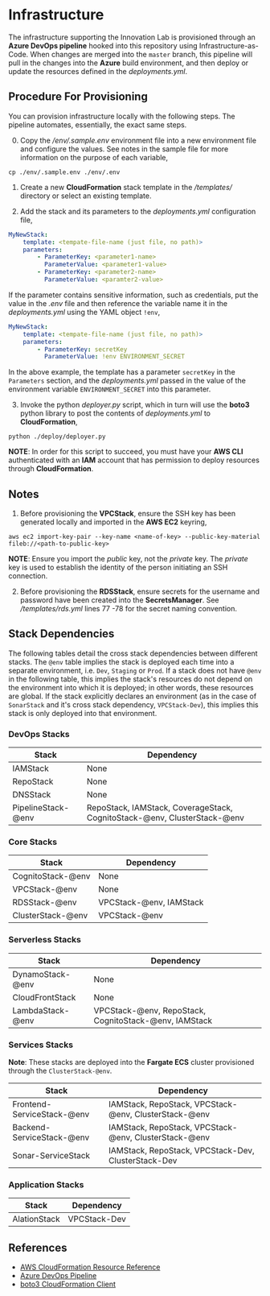 # Infrastructure

The infrastructure supporting the Innovation Lab is provisioned through an **Azure DevOps pipeline** hooked into this repository using Infrastructure-as-Code. When changes are merged into the `master` branch, this pipeline will pull in the changes into the **Azure** build environment, and then deploy or update the resources defined in the *deployments.yml*. 

## Procedure For Provisioning

You can provision infrastructure locally with the following steps. The pipeline automates, essentially, the exact same steps.

0. Copy the */env/.sample.env* environment file into a new environment file and configure the values. See notes in the sample file for more information on the purpose of each variable,

```shell
cp ./env/.sample.env ./env/.env
```

1. Create a new **CloudFormation** stack template in the */templates/* directory or select an existing template.

2. Add the stack and its parameters to the *deployments.yml* configuration file,

```yaml
MyNewStack:
    template: <tempate-file-name (just file, no path)>
    parameters:
        - ParameterKey: <parameter1-name>
          ParameterValue: <parameter1-value>
        - ParameterKey: <parameter2-name>
          ParameterValue: <paramter2-value>
```

If the parameter contains sensitive information, such as credentials, put the value in the *.env* file and then reference the variable name it in the *deployments.yml* using the YAML object `!env`,

```yaml
MyNewStack:
    template: <tempate-file-name (just file, no path)>
    parameters:
        - ParameterKey: secretKey
          ParameterValue: !env ENVIRONMENT_SECRET
```

In the above example, the template has a parameter `secretKey` in the `Parameters` section, and the *deployments.yml* passed in the value of the environment variable `ENVIRONMENT_SECRET` into this parameter.

3. Invoke the python *deployer.py* script, which in turn will use the **boto3** python library to post the contents of *deployments.yml* to **CloudFormation**,

```shell
python ./deploy/deployer.py
```

**NOTE**: In order for this script to succeed, you must have your **AWS CLI** authenticated with an **IAM** account that has permission to deploy resources through **CloudFormation**. 

## Notes

1. Before provisioning the **VPCStack**, ensure the SSH key has been generated locally and imported in the **AWS EC2** keyring,

```shell
aws ec2 import-key-pair --key-name <name-of-key> --public-key-material fileb://<path-to-public-key>
```

**NOTE**: Ensure you import the *public* key, not the *private* key. The *private* key is used to establish the identity of the person initiating an SSH connection.

2. Before provisioning the **RDSStack**, ensure secrets for the username and password have been created into the **SecretsManager**. See */templates/rds.yml* lines 77 -78 for the secret naming convention.

## Stack Dependencies

The following tables detail the cross stack dependencies between different stacks. The `@env` table implies the stack is deployed each time into a separate environment, i.e. `Dev`, `Staging` or `Prod`. If a stack does not have `@env` in the following table, this implies the stack's resources do not depend on the environment into which it is deployed; in other words, these resources are global. If the stack explicitly declares an environment (as in the case of `SonarStack` and it's cross stack dependency, `VPCStack-Dev`), this implies this stack is only deployed into that environment.

### DevOps Stacks

| Stack | Dependency |
| ----- | ---------- |
| IAMStack | None |
| RepoStack | None |
| DNSStack | None |
| PipelineStack-@env | RepoStack, IAMStack, CoverageStack, CognitoStack-@env, ClusterStack-@env |


### Core Stacks

| Stack | Dependency |
| ----- | ---------- |
| CognitoStack-@env | None |
| VPCStack-@env | None |  
| RDSStack-@env | VPCStack-@env, IAMStack | 
| ClusterStack-@env | VPCStack-@env |

### Serverless Stacks

| Stack | Dependency | 
| ----- | ---------- |
| DynamoStack-@env | None | 
| CloudFrontStack | None |
| LambdaStack-@env | VPCStack-@env, RepoStack, CognitoStack-@env, IAMStack |

### Services Stacks

**Note**: These stacks are deployed into the **Fargate ECS** cluster provisioned through the `ClusterStack-@env`.

| Stack | Dependency | 
| ----- | ---------- |
| Frontend-ServiceStack-@env | IAMStack, RepoStack, VPCStack-@env, ClusterStack-@env |
| Backend-ServiceStack-@env | IAMStack, RepoStack, VPCStack-@env, ClusterStack-@env |
| Sonar-ServiceStack | IAMStack, RepoStack, VPCStack-Dev, ClusterStack-Dev |

### Application Stacks

| Stack | Dependency |
| ----- | --------- |
| AlationStack | VPCStack-Dev |

## References

- [AWS CloudFormation Resource Reference](https://docs.aws.amazon.com/AWSCloudFormation/latest/UserGuide/aws-template-resource-type-ref.html)
- [Azure DevOps Pipeline](https://docs.microsoft.com/en-us/azure/devops/pipelines/?view=azure-devops)
- [boto3 CloudFormation Client](https://boto3.amazonaws.com/v1/documentation/api/latest/reference/services/cloudformation.html)